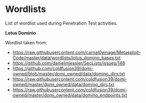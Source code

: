 # Wordlists

List of wordlist used during Penetration Test activities.

**Lotus Dominio**

Wordlist taken from:
 - https://raw.githubusercontent.com/carnal0wnage/Metasploit-Code/master/data/wordlists/lotus_domino_bases.txt
 - https://github.com/danielmiessler/SecLists/issues/148
 - https://github.com/coldfusion39/domi-owned/blob/master/domi_owned/data/domino_dirs.txt
 - https://raw.githubusercontent.com/coldfusion39/domi-owned/master/domi_owned/data/domino_dirs.txt
 - https://raw.githubusercontent.com/coldfusion39/domi-owned/master/domi_owned/data/domino_endpoints.txt
